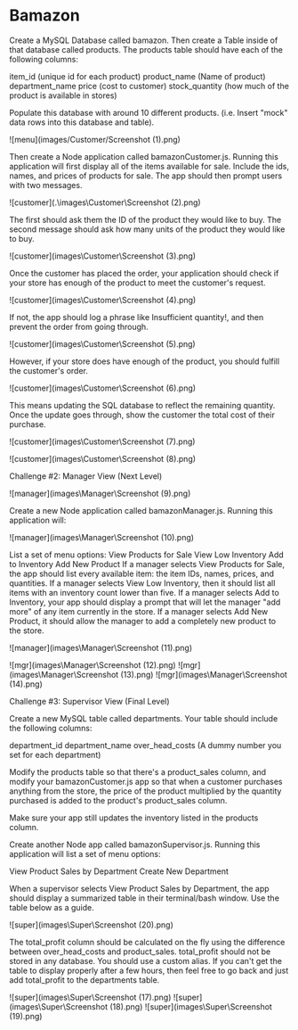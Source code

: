 # Bamazon

Create a MySQL Database called bamazon.
Then create a Table inside of that database called products.
The products table should have each of the following columns:



item_id (unique id for each product)
product_name (Name of product)
department_name
price (cost to customer)
stock_quantity (how much of the product is available in stores)



Populate this database with around 10 different products. (i.e. Insert "mock" data rows into this database and table).

![menu](images/Customer/Screenshot (1).png)

Then create a Node application called bamazonCustomer.js. Running this application will first display all of the items available for sale. Include the ids, names, and prices of products for sale.
The app should then prompt users with two messages.

![customer](.\images\Customer\Screenshot (2).png)

The first should ask them the ID of the product they would like to buy.
The second message should ask how many units of the product they would like to buy.

![customer](images\Customer\Screenshot (3).png)

Once the customer has placed the order, your application should check if your store has enough of the product to meet the customer's request.

![customer](images\Customer\Screenshot (4).png)

If not, the app should log a phrase like Insufficient quantity!, and then prevent the order from going through.

![customer](images\Customer\Screenshot (5).png)

However, if your store does have enough of the product, you should fulfill the customer's order.

![customer](images\Customer\Screenshot (6).png)

This means updating the SQL database to reflect the remaining quantity.
Once the update goes through, show the customer the total cost of their purchase.

![customer](images\Customer\Screenshot (7).png)

![customer](images\Customer\Screenshot (8).png)


Challenge #2: Manager View (Next Level)

![manager](images\Manager\Screenshot (9).png)

Create a new Node application called bamazonManager.js. Running this application will:

![manager](images\Manager\Screenshot (10).png)

List a set of menu options:
View Products for Sale
View Low Inventory
Add to Inventory
Add New Product
If a manager selects View Products for Sale, the app should list every available item: the item IDs, names, prices, and quantities.
If a manager selects View Low Inventory, then it should list all items with an inventory count lower than five.
If a manager selects Add to Inventory, your app should display a prompt that will let the manager "add more" of any item currently in the store.
If a manager selects Add New Product, it should allow the manager to add a completely new product to the store.

![manager](images\Manager\Screenshot (11).png)

![mgr](images\Manager\Screenshot (12).png)
![mgr](images\Manager\Screenshot (13).png)
![mgr](images\Manager\Screenshot (14).png)

Challenge #3: Supervisor View (Final Level)

Create a new MySQL table called departments. Your table should include the following columns:

department_id
department_name
over_head_costs (A dummy number you set for each department)

Modify the products table so that there's a product_sales column, and modify your bamazonCustomer.js app so that when a customer purchases anything from the store, the price of the product multiplied by the quantity purchased is added to the product's product_sales column.

Make sure your app still updates the inventory listed in the products column.

Create another Node app called bamazonSupervisor.js. Running this application will list a set of menu options:

View Product Sales by Department
Create New Department

When a supervisor selects View Product Sales by Department, the app should display a summarized table in their terminal/bash window. Use the table below as a guide.

![super](images\Super\Screenshot (20).png)

The total_profit column should be calculated on the fly using the difference between over_head_costs and product_sales. total_profit should not be stored in any database. You should use a custom alias.
If you can't get the table to display properly after a few hours, then feel free to go back and just add total_profit to the departments table.

![super](images\Super\Screenshot (17).png)
![super](images\Super\Screenshot (18).png)
![super](images\Super\Screenshot (19).png)
